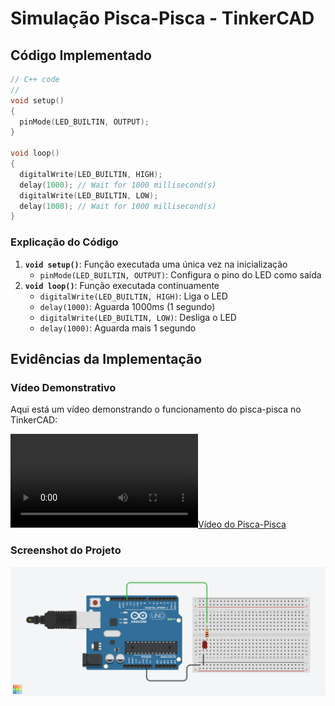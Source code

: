 # Simulação Pisca-Pisca - TinkerCAD

## Código Implementado

```cpp
// C++ code
//
void setup()
{
  pinMode(LED_BUILTIN, OUTPUT);
}

void loop()
{
  digitalWrite(LED_BUILTIN, HIGH);
  delay(1000); // Wait for 1000 millisecond(s)
  digitalWrite(LED_BUILTIN, LOW);
  delay(1000); // Wait for 1000 millisecond(s)
}
```

### Explicação do Código

1. **`void setup()`**: Função executada uma única vez na inicialização
   - `pinMode(LED_BUILTIN, OUTPUT)`: Configura o pino do LED como saída
2. **`void loop()`**: Função executada continuamente
   - `digitalWrite(LED_BUILTIN, HIGH)`: Liga o LED
   - `delay(1000)`: Aguarda 1000ms (1 segundo)
   - `digitalWrite(LED_BUILTIN, LOW)`: Desliga o LED
   - `delay(1000)`: Aguarda mais 1 segundo

## Evidências da Implementação

### Vídeo Demonstrativo

Aqui está um vídeo demonstrando o funcionamento do pisca-pisca no TinkerCAD:

[![Vídeo do Pisca-Pisca](tinkercad_blink_video.mp4)](tinkercad_blink_video.mp4)

### Screenshot do Projeto

![Projeto TinkerCAD](Neat%20Amur-Bojo.png)




